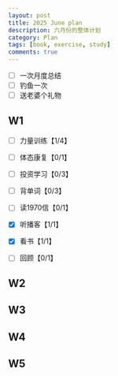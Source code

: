 ```yaml
---
layout: post
title: 2025 June plan
description: 六月份的整体计划
category: Plan
tags: [book, exercise, study]
comments: true
---
```


- [ ] 一次月度总结
- [ ] 钓鱼一次
- [ ] 送老婆个礼物

## W1

- [ ] 力量训练【1/4】

- [ ] 体态康复【0/1】

- [ ] 投资学习【0/3】

- [ ] 背单词【0/3】

- [ ] 读1970信【0/1】

- [x] 听播客【1/1】

- [x] 看书【1/1】

- [ ] 回顾【0/1】

## W2

## W3

## W4

## W5
